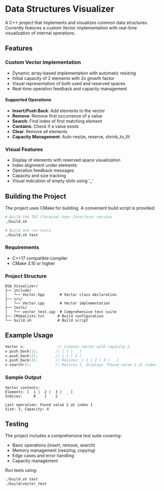  # Data Structures Visualizer

A C++ project that implements and visualizes common data structures. Currently features a custom Vector implementation with real-time visualization of internal operations.

## Features

### Custom Vector Implementation
- Dynamic array-based implementation with automatic resizing
- Initial capacity of 2 elements with 2x growth factor
- Visual representation of both used and reserved spaces
- Real-time operation feedback and capacity management

#### Supported Operations
- **Insert/Push Back**: Add elements to the vector
- **Remove**: Remove first occurrence of a value
- **Search**: Find index of first matching element
- **Contains**: Check if a value exists
- **Clear**: Remove all elements
- **Capacity Management**: Auto-resize, reserve, shrink_to_fit

### Visual Features
- Display of elements with reserved space visualization
- Index alignment under elements
- Operation feedback messages
- Capacity and size tracking
- Visual indication of empty slots using '_'

## Building the Project

The project uses CMake for building. A convenient build script is provided:

```bash
# Build the TUI (Terminal User Interface) version
./build.sh

# Build and run tests
./build.sh test
```

### Requirements
- C++17 compatible compiler
- CMake 3.10 or higher

### Project Structure
```
DSA_Visualizer/
├── include/
│   └── Vector.hpp       # Vector class declaration
├── src/
│   └── Vector.cpp       # Vector implementation
├── tests/
│   └── vector_test.cpp  # Comprehensive test suite
├── CMakeLists.txt      # Build configuration
└── build.sh            # Build script
```

## Example Usage

```cpp
Vector v;               // Creates vector with capacity 2
v.push_back(1);        // [ 1 | _ ]
v.push_back(2);        // [ 1 | 2 ]
v.push_back(3);        // Resizes: [ 1 | 2 | 3 | _ ]
v.search(2);           // Returns 1, displays "Found value 2 at index 1"
```

### Sample Output
```
Vector contents:
Elements: [  1 |  2 |  3 |  _ ]
Indices:     0    1    2

Last operation: Found value 2 at index 1
Size: 3, Capacity: 4
```

## Testing

The project includes a comprehensive test suite covering:
- Basic operations (insert, remove, search)
- Memory management (resizing, copying)
- Edge cases and error handling
- Capacity management

Run tests using:
```bash
./build.sh test
./build/vector_test
```